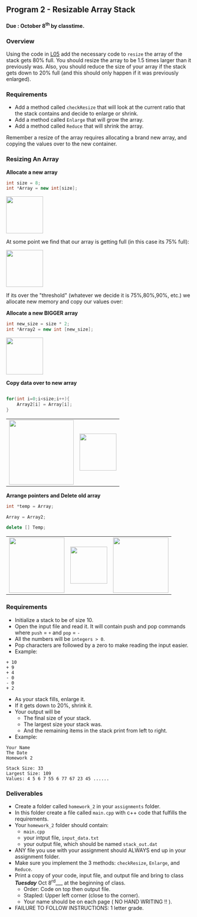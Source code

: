 ## Program 2 - Resizable Array Stack
#### Due : October 8<sup>th</sup> by classtime.

### Overview

Using the code in [L05](../../Lectures/L05/README.md) add the necessary code to `resize` the array of the stack gets 80% full. You should resize the array to be 1.5 times larger than it previously was. Also, you should reduce the size of your array if the stack gets down to 20% full (and this should only happen if it was previously enlarged).

### Requirements

- Add a method called `checkResize` that will look at the current ratio that the stack contains and decide to enlarge or shrink.
- Add a method called `Enlarge` that will grow the array. 
- Add a method called `Reduce` that will shrink the array.

Remember a resize of the array requires allocating a brand new array, and copying the values over to the new container.

### Resizing An Array

**Allocate a new array**
```cpp
int size = 8;
int *Array = new int[size];
```

<img src="http://cs.msutexas.edu/~griffin/zcloud/zcloud-files/array_resizing_1b.png" width="100">


At some point we find that our array is getting full (in this case its 75% full):

<img src="http://cs.msutexas.edu/~griffin/zcloud/zcloud-files/array_resizing_2b.png" width="100">

If its over the "threshold" (whatever we decide it is 75%,80%,90%, etc.) we allocate new memory and copy our values over:

**Allocate a new BIGGER array**
```cpp
int new_size = size * 2;
int *Array2 = new int [new_size];

```

<img src="http://cs.msutexas.edu/~griffin/zcloud/zcloud-files/array_resizing_5b.png" width="100">


**Copy data over to new array**
```cpp

for(int i=0;i<size;i++){
    Array2[i] = Array[i];
}
```

|                                                                                       |                                                                                       |
| :-----------------------------------------------------------------------------------: | :-----------------------------------------------------------------------------------: |
| <img src="http://cs.msutexas.edu/~griffin/zcloud/zcloud-files/array_resizing_3b.png" width="175"> | <img src="http://cs.msutexas.edu/~griffin/zcloud/zcloud-files/array_resizing_4b.png" width="100"> |


**Arrange pointers and Delete old array**
```cpp
int *temp = Array;

Array = Array2;

delete [] Temp;
```

|                                                                                       |                                                                                       |                                                                                      |
| :-----------------------------------------------------------------------------------: | :-----------------------------------------------------------------------------------: |:-----------------------------------------------------------------------------------: |
| <img src="http://cs.msutexas.edu/~griffin/zcloud/zcloud-files/array_resizing_6b.png" width="150"> | <img src="http://cs.msutexas.edu/~griffin/zcloud/zcloud-files/array_resizing_7b.png" width="100"> | <img src="http://cs.msutexas.edu/~griffin/zcloud/zcloud-files/array_resizing_8b.png" width="150"> |

### Requirements

- Initialize a stack to be of size 10.
- Open the input file and read it. It will contain push and pop commands where `push` = `+` and `pop` = `-`
- All the numbers will be `integers > 0`. 
- Pop characters are followed by a zero to make reading the input easier. 
- Example:

```
+ 10
+ 9 
+ 4
- 0
- 0
+ 2
```

- As your stack fills, enlarge it.
- If it gets down to 20%, shrink it.
- Your output will be
  - The final size of your stack. 
  - The largest size your stack was.
  - And the remaining items in the stack print from left to right.
- Example:

```
Your Name
The Date
Homework 2

Stack Size: 33
Largest Size: 109
Values: 4 5 6 7 55 6 77 67 23 45 ......
```


### Deliverables

- Create a folder called `homework_2` in your `assignments` folder.
- In this folder create a file called `main.cpp` with c++ code that fulfills the requirements.
- Your `homework_2` folder should contain:
    - `main.cpp` 
    - your intput file, `input_data.txt`
    - your output file, which should be named `stack_out.dat`
- ANY file you use with your assignment should ALWAYS end up in your assignment folder. 
- Make sure you implement the 3 methods: `checkResize`, `Enlarge`, and `Reduce`.
- Print a copy of your code, input file, and output file and bring to class ___Tuesday___ Oct 8<sup>rd</sup>___ at the beginning of class.
  - Order: Code on top then output file. 
  - Stapled: Upper left corner (close to the corner).
  - Your name should be on each page ( NO HAND WRITING !!  ).
- FAILURE TO FOLLOW INSTRUCTIONS: 1 letter grade. 